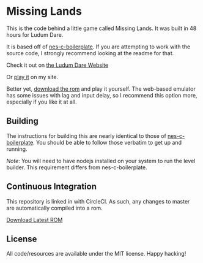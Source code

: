 # Missing Lands

This is the code behind a little game called Missing Lands. It was built in 48 hours for Ludum Dare.

It is based off of [nes-c-boilerplate](https://github.com/cppchriscpp/nes-c-boilerplate). If you are attempting to
work with the source code, I strongly recommend looking at the readme for that. 

Check it out on [the Ludum Dare Website](https://ldjam.com/events/ludum-dare/38/missing-lands)

Or [play it](http://cpprograms.net/classic-gaming/missing-lands/) on my site.

Better yet, [download the rom](http://cpprograms.net/devnull/world.nes) and play it yourself. The web-based emulator
has some issues with lag and input delay, so I recommend this option more, especially if you like it at all.

## Building

The instructions for building this are nearly identical to those of 
[nes-c-boilerplate](https://github.com/cppchriscpp/nes-c-boilerplate).
You should be able to follow those verbatim to get up and running.

*Note*: You will need to have nodejs installed on your system to run the level builder. This requirement differs
        from nes-c-boilerplate.

## Continuous Integration

This repository is linked in with CircleCI. As such, any changes to master are automatically compiled into a rom.

[Download Latest ROM](https://circleci-tkn.rhcloud.com/api/v1/project/cppchriscpp/missing-lands/tree/master/latest/artifacts/hworld.nes)

## License

All code/resources are available under the MIT license. Happy hacking!